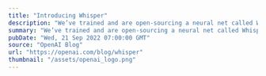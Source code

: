 ```yaml
---
title: "Introducing Whisper"
description: "We’ve trained and are open-sourcing a neural net called Whisper that approaches human level robustness and accuracy on English speech recognition."
summary: "We’ve trained and are open-sourcing a neural net called Whisper that approaches human level robustness and accuracy on English speech recognition."
pubDate: "Wed, 21 Sep 2022 07:00:00 GMT"
source: "OpenAI Blog"
url: "https://openai.com/blog/whisper"
thumbnail: "/assets/openai_logo.png"
---
```


